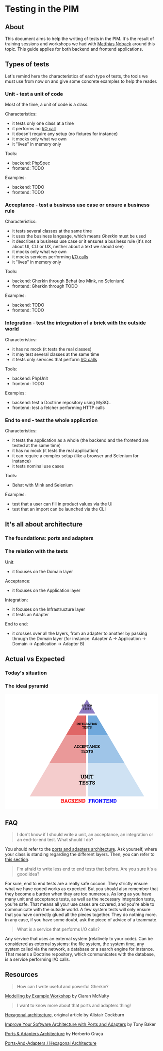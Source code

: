 # Testing in the PIM

## About

This document aims to help the writing of tests in the PIM. It's the result of training sessions and workshops we had with [Matthias Noback](https://matthiasnoback.nl/) around this topic. This guide applies for both backend and frontend applications.


## Types of tests

Let's remind here the characteristics of each type of tests, the tools we must use from now on and give some concrete examples to help the reader.

### Unit - test a unit of code

Most of the time, a unit of code is a class.

Characteristics:

- it tests only one class at a time
- it performs no [I/O call](#faq)
- it doesn't require any setup (no fixtures for instance)
- it mocks only what we own
- it "lives" in memory only

Tools:

- backend: PhpSpec
- frontend: TODO

Examples:

- backend: TODO
- frontend: TODO

### Acceptance - test a business use case or ensure a business rule

Characteristics:

- it tests several classes at the same time
- it uses the business language, which means _Gherkin_ must be used
- it describes a business use case or it ensures a business rule (it's not about UI, CLI or UX, neither about a text we should see)
- it mocks only what we own
- it mocks services performing [I/O calls](#faq)
- it "lives" in memory only

Tools:

- backend: Gherkin through Behat (no Mink, no Selenium)
- frontend: Gherkin through TODO

Examples:

- backend: TODO
- frontend: TODO

### Integration - test the integration of a brick with the outside world

Characteristics:

- it has no mock (it tests the real classes)
- it may test several classes at the same time
- it tests only services that perform [I/O calls](#faq)

Tools:

- backend: PhpUnit
- frontend: TODO

Examples:

- backend: test a Doctrine repository using MySQL
- frontend: test a fetcher performing HTTP calls

### End to end - test the whole application

Characteristics:

- it tests the application as a whole (the backend and the frontend are tested at the same time)
- it has no mock (it tests the real application)
- it can require a complex setup (like a browser and Selenium for instance)
- it tests nominal use cases

Tools:

- Behat with Mink and Selenium

Examples:

- test that a user can fill in product values via the UI
- test that an import can be launched via the CLI


## It's all about architecture

### The foundations: ports and adapters



### The relation with the tests

Unit:

- it focuses on the Domain layer

Acceptance:

- it focuses on the Application layer

Integration:

- it focuses on the Infrastructure layer
- it tests an Adapter

End to end:

- it crosses over all the layers, from an adapter to another by passing through the Domain layer (for instance: Adapter A -> Application -> Domain -> Application -> Adapter B)


## Actual vs Expected

### Today's situation

### The ideal pyramid

![Ideal tests pyramid](/tests_pyramid.png "Ideal tests pyramid")


## FAQ

> I don't know if I should write a unit, an acceptance, an integration or an end-to-end test. What should I do?

You should refer to the [ports and adapters architecture](#ports-and-adapters-architecture). Ask yourself, where your class is standing regarding the different layers. Then, you can refer to [this section](#the-relation-with-the-tests).

> I'm afraid to write less end to end tests that before. Are you sure it's a good idea?

For sure, end to end tests are a really safe cocoon. They strictly ensure what we have coded works as expected. But you should also remember that they become a burden when they are too numerous. As long as you have many unit and acceptance tests, as well as the necessary integration tests, you're safe. That means all your use cases are covered, and you're able to communicate with the outside world. A few system tests will only ensure that you have correctly glued all the pieces together. They do nothing more. In any case, if you have some doubt, ask the piece of advice of a teammate.

> What is a service that performs I/O calls?

Any service that uses an external system (relatively to your code). Can be considered as external systems: the file system, the system time, any system called via the network, a database or a search engine for instance. That means a Doctrine repository, which communicates with the database, is a service performing I/O calls.

## Resources

> How can I write useful and powerful Gherkin?

[Modelling by Example Workshop](https://fr.slideshare.net/CiaranMcNulty/modelling-by-example-workshop-phpnw-2016) by Ciaran McNulty

> I want to know more about that ports and adapters thing!

[Hexagonal architecture](http://alistair.cockburn.us/Hexagonal%20architecture), original article by Alistair Cockburn

[Improve Your Software Architecture with Ports and Adapters](https://spin.atomicobject.com/2013/02/23/ports-adapters-software-architecture/) by Tony Baker

[Ports & Adapters Architecture](https://herbertograca.com/2017/09/14/ports-adapters-architecture/) by Herberto Graça

[Ports-And-Adapters / Hexagonal Architecture](http://www.dossier-andreas.net/software_architecture/ports_and_adapters.html)
